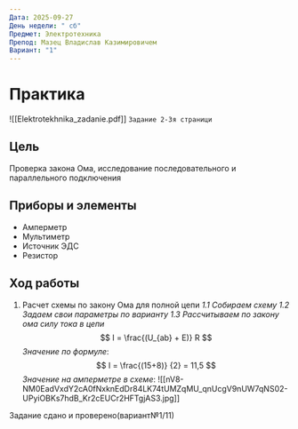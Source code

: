 ```yaml
---
Дата: 2025-09-27
День недели: " сб"
Предмет: Электротехника
Препод: Мазец Владислав Казимировичем
Вариант: "1"
---
```

# Практика

![[Elektrotekhnika_zadanie.pdf]]
`Задание 2-3я страници`
## Цель

Проверка закона Ома, исследование последовательного и параллельного подключения 

## Приборы и элементы

- Амперметр
- Мультиметр
- Источник ЭДС
- Резистор

## Ход работы

1. Расчет схемы по закону Ома для полной цепи
	*1.1 Собираем схему*
	*1.2 Задаем свои параметры по варианту*
	*1.3 Рассчитываем по закону ома силу тока в цепи*
$$
I = \frac{(U_{ab} + E)} R 
$$
*Значение по формуле*: 
$$
I = \frac{(15+8)} {2} = 11,5
$$
*Значение на амперметре в схеме*:
![[nV8-NM0EadVxdY2cA0fNxknEdDr84LK74tUMZqMU_qnUcgV9nUW7qNS02-UPyiOBKs7hdB_Kr2cEUCr2HFTgjAS3.jpg]]

Задание сдано и проверено(вариант№1/11)